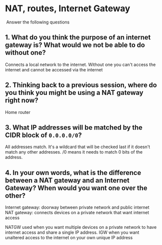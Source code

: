 # NAT, routes, Internet Gateway

​
Answer the following questions
​

## 1. What do you think the purpose of an internet gateway is? What would we not be able to do without one?

Connects a local network to the internet. Without one you can't access the internet and cannot be accessed via the internet
​

## 2. Thinking back to a previous session, where do you think you might be using a NAT gateway right now?

Home router

## 3. What IP addresses will be matched by the CIDR block of `0.0.0.0/0`?

All addresses match. It's a wildcard that will be checked last if it doesn't match any other addresses. /0 means it needs to match 0 bits of the address.
​

## 4. In your own words, what is the difference between a NAT gateway and an Internet Gateway? When would you want one over the other?

Internet gateway: doorway between private network and public internet
NAT gateway: connects devices on a private network that want internet access

NATGW used when you want multiple devices on a private network to have internet access and share a single IP address.
IGW when you want unaltered access to the internet on your own unique IP address
